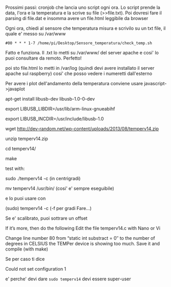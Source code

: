 

Prossimi passi:
cronjob che lancia uno script ogni ora. Lo script prende la data, l'ora e la temperatura e la scrive su file (>>file.txt). Poi dovresi fare il parsing di file.dat e insomma avere un file.html leggibile da browser

Ogni ora, chiedi al sensore che temperatura misura e scrivilo su un txt file, il quale e' messo su /var/www
```
#00 * * * 1-7 /home/pi/Desktop/Sensore_temperatura/check_temp.sh
```

Fatto e funziona. Il .txt lo metti su /var/www/ del server apache e cosi' lo puoi consultare da remoto.
Perfetto!

poi sto file.html lo metti in /var/log (quindi devi avere installato il server apache sul raspberry) cosi' che posso vedere i numeretti dall'esterno

Per avere i plot dell'andamento della temperatura conviene usare javascript->javaplot

apt-get install libusb-dev libusb-1.0-0-dev

export LIBUSB_LIBDIR=/usr/lib/arm-linux-gnueabihf

export LIBUSB_INCDIR=/usr/include/libusb-1.0

wget http://dev-random.net/wp-content/uploads/2013/08/temperv14.zip

unzip temperv14.zip

cd temperv14/

make

test with:

sudo ./temperv14 -c (in centrigradi)

mv temperv14 /usr/bin/ (cosi' e' sempre eseguibile)

e lo puoi usare con

(sudo) temperv14 -c (-f per gradi Fare...)

Se e' scalibrato, puoi sottrare un offset

If it’s more, then do the following
Edit the file temperv14.c with Nano or Vi

Change line number 80 from “static int substract = 0″ to the number of degrees in CELSIUS the TEMPer device is showing too much.
Save it and compile (with make)

Se per caso ti dice 

Could not set configuration 1

e' perche' devi dare `sudo temperv14` devi essere super-user



